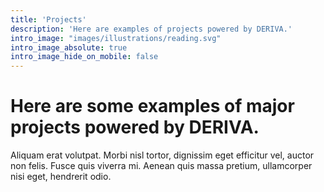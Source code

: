 ```yaml
---
title: 'Projects'
description: 'Here are examples of projects powered by DERIVA.'
intro_image: "images/illustrations/reading.svg"
intro_image_absolute: true
intro_image_hide_on_mobile: false
---
```


# Here are some examples of major projects powered by DERIVA.

Aliquam erat volutpat. Morbi nisl tortor, dignissim eget efficitur vel, auctor non felis. Fusce quis viverra mi. Aenean quis massa pretium, ullamcorper nisi eget, hendrerit odio.
